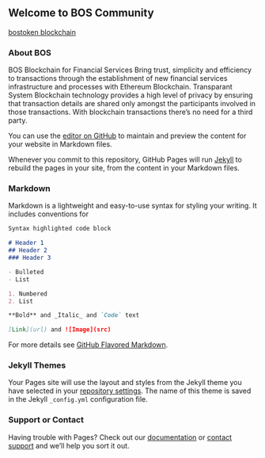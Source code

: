 ## Welcome to BOS Community

[bostoken blockchain](https://bostoken.github.com/img/bosblockchain1.png)
### About BOS 
BOS Blockchain for Financial Services Bring trust, simplicity and efficiency to transactions through the establishment of new financial services infrastructure and processes with Ethereum Blockchain.
Transparant System 
Blockchain technology provides a high level of privacy by ensuring that transaction details are shared only amongst the participants involved in those transactions. With blockchain transactions there’s no need for a third party.

You can use the [editor on GitHub](https://github.com/Bostoken/bostoken.github.io/edit/master/README.md) to maintain and preview the content for your website in Markdown files.

Whenever you commit to this repository, GitHub Pages will run [Jekyll](https://jekyllrb.com/) to rebuild the pages in your site, from the content in your Markdown files.

### Markdown

Markdown is a lightweight and easy-to-use syntax for styling your writing. It includes conventions for

```markdown
Syntax highlighted code block

# Header 1
## Header 2
### Header 3

- Bulleted
- List

1. Numbered
2. List

**Bold** and _Italic_ and `Code` text

[Link](url) and ![Image](src)
```

For more details see [GitHub Flavored Markdown](https://guides.github.com/features/mastering-markdown/).

### Jekyll Themes

Your Pages site will use the layout and styles from the Jekyll theme you have selected in your [repository settings](https://github.com/Bostoken/bostoken.github.io/settings). The name of this theme is saved in the Jekyll `_config.yml` configuration file.

### Support or Contact

Having trouble with Pages? Check out our [documentation](https://help.github.com/categories/github-pages-basics/) or [contact support](https://github.com/contact) and we’ll help you sort it out.
